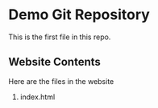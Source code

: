# Demo Git Repository

This is the first file in this repo.

## Website Contents
Here are the files in the website
1. index.html

